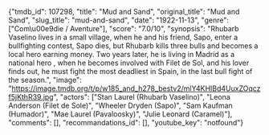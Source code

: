 {"tmdb_id": 107298, "title": "Mud and Sand", "original_title": "Mud and Sand", "slug_title": "mud-and-sand", "date": "1922-11-13", "genre": ["Com\u00e9die / Aventure"], "score": "7.0/10", "synopsis": "Rhubarb Vaselino lives in a small village, when he and his friend, Sapo, enter a bullfighting contest, Sapo dies, but Rhubarb kills three bulls and becomes a local hero earning money. Two years later, he is living in Madrid as a national hero , when he becomes involved with Filet de Sol, and his lover finds out, he must fight the most deadliest in Spain, in the last bull fight of the season.", "image": "https://image.tmdb.org/t/p/w185_and_h278_bestv2/mlY4KHIBd4UuxZOqczf5jKthR39.jpg", "actors": ["Stan Laurel (Rhubarb Vaselino)", "Leona Anderson (Filet de Sole)", "Wheeler Dryden (Sapo)", "Sam Kaufman (Humador)", "Mae Laurel (Pavaloosky)", "Julie Leonard (Caramel)"], "comments": [], "recommandations_id": [], "youtube_key": "notfound"}